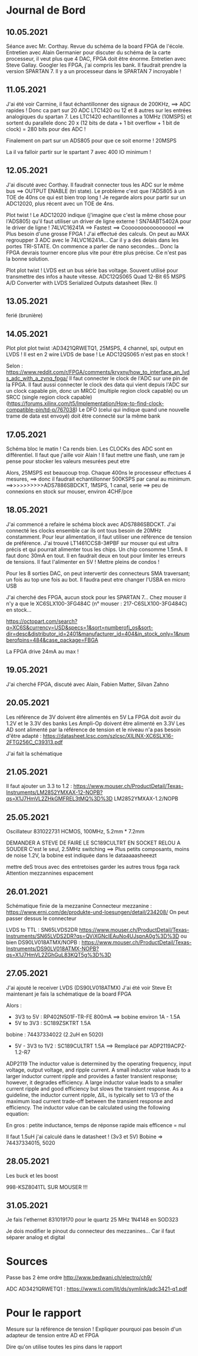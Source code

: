 # Journal de Bord
## 10.05.2021
Séance avec Mr. Corthay. Revue du schéma de la board FPGA de l'école. Entretien avec Alain Germanier pour discuter du schéma de la carte processeur, il veut plus que 4 DAC, FPGA doit être énorme. Entretien avec Steve Gallay.
Googler les FPGA, j'ai compris les bank. Il faudrait prendre la version SPARTAN 7. Il y a un processeur dans le SPARTAN 7 incroyable !

## 11.05.2021
J'ai été voir Carmine, il faut échantillonner des signaux de 200KHz, ==> ADC rapides !
Donc ca part sur 20 ADC LTC1420 ou 12 et 8 autres sur les entrées analogiques du spartan 7. Les LTC1420 echantillonnes a 10MHz (10MSPS) et sortent du parallele donc 20 x (12 bits de data + 1 bit overflow + 1 bit de clock) = 280 bits pour des ADC !


Finalement on part sur un ADS805 pour que ce soit enorme ! 20MSPS

La il va falloir partir sur le spartant 7 avec 400 IO minimum !

## 12.05.2021
J'ai discuté avec Corthay. Il faudrait connecter tous les ADC sur le même bus ==> OUTPUT ENABLE (tri state). Le problème c'est que l'ADS805 à un TOE de 40ns ce qui est bien trop long !
Je regarde alors pour partir sur un ADC12020, plus récent avec un TOE de 4ns.

Plot twist !
Le ADC12020 indique (j'imagine que c'est la même chose pour l'ADS805) qu'il faut utiliser un driver de ligne externe !
SN74ABT5402A pour le driver de ligne !
74LVC16241A ==> Fastest
==> Cooooooooooooooool
==> Plus besoin d'une grosse FPGA !
J'ai effectué des calculs. On peut au MAX regroupper 3 ADC avec le 74LVC16241A... Car il y a des delais dans les portes TRI-STATE. On commence a parler de nano secondes...
Donc la FPGA devrais tourner encore plus vite pour être plus précise. Ce n'est pas la bonne solution.


Plot plot twist !
LVDS est un bus série bas voltage. Souvent utilisé pour transmettre des infos a haute vitesse.
ADC12QS065 Quad 12-Bit 65 MSPS A/D Converter with LVDS Serialized Outputs datasheet (Rev. I)


## 13.05.2021
ferié (brunière)

## 14.05.2021
Plot plot plot twist :AD3421QRWETQ1, 25MSPS, 4 channel, spi, output en LVDS ! Il est en 2 wire LVDS de base !
Le ADC12QS065 n'est pas en stock !

Selon : https://www.reddit.com/r/FPGA/comments/kryxny/how_to_interface_an_lvds_adc_with_a_zynq_fpga/
Il faut connecter le clock de l'ADC sur une pin de la FPGA.
Il faut aussi connecter le clock des data qui vient depuis l'ADC sur un clock capable pin, donc un MRCC (multiple region clock capable) ou un SRCC (single region clock capable) (https://forums.xilinx.com/t5/Implementation/How-to-find-clock-compatible-pin/td-p/767038)
Le DFO (celui qui indique quand une nouvelle trame de data est envoyé) doit être connecté sur la même bank

## 17.05.2021

Schéma bloc le matin ! Ca rends bien. Les CLOCKs des ADC sont en différentiel.
Il faut que j'aille voir Alain !
Il faut mettre une flash, une ram je pense pour stocker les valeurs mesurées peut etre

Alors, 25MSPS est beaucoup trop. Chaque 400ns le processeur effectues 4 mesures, ==> donc il faudrait echantillonner 500KSPS par canal au minimum.
==>>>>>>>>>>ADS7886SBDCKT, 1MSPS, 1 canal, serie ==> peu de connexions
en stock sur mouser, environ 4CHF/pce

## 18.05.2021

J'ai commencé a refaire le schéma block avec ADS7886SBDCKT.
J'ai connecté les clocks ensemble car ils ont tous besoin de 20MHz constamment.
Pour leur alimentation, il faut utiliser une référence de tension de préférence. J'ai trouvé LT1461CCS8-3#PBF sur mouser qui est ultra précis et qui pourrait alimenter tous les chips. Un chip consomme 1.5mA. Il faut donc 30mA en tout.
Il en faudrait deux en tout pour limiter les erreurs de tensions.
Il faut l'alimenter en 5V !
Mettre pleins de condos !


Pour les 8 sorties DAC, on peut intervertir des connecteurs SMA traversant; un fois au top une fois au bot. Il faudra peut etre changer l'USBA en micro USB



J'ai cherché des FPGA, aucun stock pour les SPARTAN 7...
Chez mouser il n'y a que le 
XC6SLX100-3FG484C (n° mouser : 217-C6SLX100-3FG484C)
en stock...

https://octopart.com/search?q=XC6S&currency=USD&specs=1&sort=numberofi_os&sort-dir=desc&distributor_id=2401&manufacturer_id=404&in_stock_only=1&numberofpins=484&case_package=FBGA

La FPGA drive 24mA au max !

## 19.05.2021
J'ai cherché FPGA, discuté avec Alain, Fabien Matter, Silvan Zahno

## 20.05.2021
Les référence de 3V doivent être alimentés en 5V
La FPGA doit avoir du 1.2V et le 3.3V des banks
Les Ampli-Op doivent être alimenté en 3.3V
Les AD sont alimenté par la référence de tension et le niveau n'a pas besoin d'être adapté : https://datasheet.lcsc.com/szlcsc/XILINX-XC6SLX16-2FTG256C_C39313.pdf

J'ai fait la schématique


## 21.05.2021
Il faut ajouter un 3.3 to 1.2 : https://www.mouser.ch/ProductDetail/Texas-Instruments/LM2852YMXAX-12-NOPB?qs=X1J7HmVL2ZHkGMFREL3tMQ%3D%3D
LM2852YMXAX-1.2/NOPB

## 25.05.2021
 Oscillateur 
831022731
HCMOS, 100MHz, 5.2mm * 7.2mm

DEMANDER A STEVE DE FAIRE LE SC189CULTRT EN SOCKET RELOU A SOUDER
C'est le seul, 2.5MHz switching ==> Plus petits composants, moins de noise
1.2V, la bobine est indiquée dans le dataaaaasheeezt


mettre deS trous avec des entretoises
garder les autres trous fpga rack
Attention mezzannines espacement



## 26.01.2021
Schématique finie de la mezzanine
Connecteur mezzanine : https://www.erni.com/de/produkte-und-loesungen/detail/234208/
On peut passer dessus le connecteur 


LVDS to TTL : SN65LVDS2DR  https://www.mouser.ch/ProductDetail/Texas-Instruments/SN65LVDS2DR?qs=QViXGNcIEAuNo4UJspnA0g%3D%3D
ou bien
DS90LV018ATMX/NOPB : https://www.mouser.ch/ProductDetail/Texas-Instruments/DS90LV018ATMX-NOPB?qs=X1J7HmVL2ZGhGuL83KQT5g%3D%3D



## 27.05.2021
J'ai ajouté le receiver LVDS (DS90LV018ATMX)
J'ai été voir Steve
Et maintenant je fais la schématique de la board FPGA


Alors :
- 3V3 to 5V : RP402N501F-TR-FE    800mA ==> bobine environ 1A - 1.5A
- 5V to 3V3 : SC189ZSKTRT      1.5A

bobine : 74437334022 (2.2uH en 5020)














- 5V - 3V3 to 1V2 : SC189CULTRT      1.5A   ==> Remplacé par ADP2119ACPZ-1.2-R7


ADP2119
The inductor value is determined by the operating frequency,
input voltage, output voltage, and ripple current. A small inductor
value leads to a larger inductor current ripple and provides a
faster transient response; however, it degrades efficiency. A
large inductor value leads to a smaller current ripple and good
efficiency but slows the transient response. As a guideline, the
inductor current ripple, ΔIL, is typically set to 1/3 of the maximum
load current trade-off between the transient response and efficiency.
The inductor value can be calculated using the following equation:

En gros : petite inductance, temps de réponse rapide mais efficence = nul

Il faut 1.5uH j'ai calculé dans le datasheet ! (3v3 et 5V)
Bobine => 74437334015, 5020






## 28.05.2021
Les buck et les boost

998-KSZ8041TL SUR MOUSER !!!

## 31.05.2021

Je fais l'ethernet
831019170 pour le quartz 25 MHz
1N4148 en SOD323


Je dois modifier le pinout du connecteur des mezzanines... Car il faut séparer analog et digital

# Sources
Passe bas 2 ème ordre  http://www.bedwani.ch/electro/ch9/

ADC AD3421QRWETQ1 : https://www.ti.com/lit/ds/symlink/adc3421-q1.pdf

# Pour le rapport
Mesure sur la référence de tension !
Expliquer pourquoi pas besoin d'un adapteur de tension entre AD et FPGA

Dire qu'on utilise toutes les pins dans le rapport